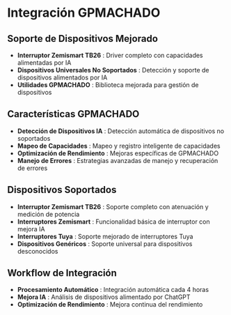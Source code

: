 
# Integración GPMACHADO

## Soporte de Dispositivos Mejorado
- **Interruptor Zemismart TB26** : Driver completo con capacidades alimentadas por IA
- **Dispositivos Universales No Soportados** : Detección y soporte de dispositivos alimentados por IA
- **Utilidades GPMACHADO** : Biblioteca mejorada para gestión de dispositivos

## Características GPMACHADO
- **Detección de Dispositivos IA** : Detección automática de dispositivos no soportados
- **Mapeo de Capacidades** : Mapeo y registro inteligente de capacidades
- **Optimización de Rendimiento** : Mejoras específicas de GPMACHADO
- **Manejo de Errores** : Estrategias avanzadas de manejo y recuperación de errores

## Dispositivos Soportados
- **Interruptor Zemismart TB26** : Soporte completo con atenuación y medición de potencia
- **Interruptores Zemismart** : Funcionalidad básica de interruptor con mejora IA
- **Interruptores Tuya** : Soporte mejorado de interruptores Tuya
- **Dispositivos Genéricos** : Soporte universal para dispositivos desconocidos

## Workflow de Integración
- **Procesamiento Automático** : Integración automática cada 4 horas
- **Mejora IA** : Análisis de dispositivos alimentado por ChatGPT
- **Optimización de Rendimiento** : Mejora continua del rendimiento



